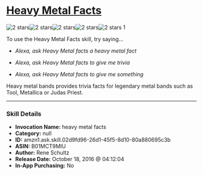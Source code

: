 # [Heavy Metal Facts](http://alexa.amazon.com/#skills/amzn1.ask.skill.02d9fd96-26d1-45f5-8d10-80a880695c3b)
![2 stars](../../images/ic_star_black_18dp_1x.png)![2 stars](../../images/ic_star_black_18dp_1x.png)![2 stars](../../images/ic_star_border_black_18dp_1x.png)![2 stars](../../images/ic_star_border_black_18dp_1x.png)![2 stars](../../images/ic_star_border_black_18dp_1x.png) 1

To use the Heavy Metal Facts skill, try saying...

* *Alexa, ask Heavy Metal facts a heavy metal fact*

* *Alexa, ask Heavy Metal facts to give me trivia*

* *Alexa, ask Heavy Metal facts to give me something*

Heavy metal bands provides trivia facts for legendary metal bands such as Tool, Metallica or Judas Priest.

***

### Skill Details

* **Invocation Name:** heavy metal facts
* **Category:** null
* **ID:** amzn1.ask.skill.02d9fd96-26d1-45f5-8d10-80a880695c3b
* **ASIN:** B01MCT9MIU
* **Author:** Rene Schultz
* **Release Date:** October 18, 2016 @ 04:12:04
* **In-App Purchasing:** No
